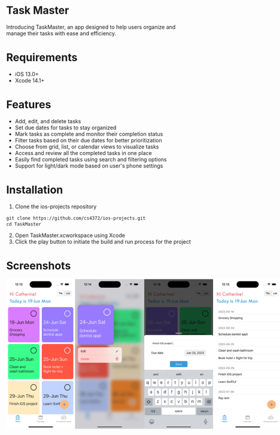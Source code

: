 # Task Master 

Introducing TaskMaster, an app designed to help users organize and manage their tasks with ease and efficiency. 

# Requirements
- iOS 13.0+
- Xcode 14.1+

# Features
- Add, edit, and delete tasks
- Set due dates for tasks to stay organized
- Mark tasks as complete and monitor their completion status
- Filter tasks based on their due dates for better prioritization
- Choose from grid, list, or calendar views to visualize tasks
- Access and review all the completed tasks in one place
- Easily find completed tasks using search and filtering options
- Support for light/dark mode based on user's phone settings

# Installation
1. Clone the ios-projects repository
```
git clone https://github.com/cs4372/ios-projects.git
cd TaskMaster
```
2. Open TaskMaster.xcworkspace using Xcode
3. Click the play button to initiate the build and run process for the project

# Screenshots

<div style="display: flex;">
  <img src="https://github.com/cs4372/ios-projects/blob/master/TaskMaster/Screenshots/TasksVC-tiles.png" height="400px"/>
  <img src="https://github.com/cs4372/ios-projects/blob/master/TaskMaster/Screenshots/TasksVC-context%20menu.png" height="400px"/>
  <img src="https://github.com/cs4372/ios-projects/blob/master/TaskMaster/Screenshots/AddTaskVC.png" height="400px"/>
  <img src="https://github.com/cs4372/ios-projects/blob/master/TaskMaster/Screenshots/TasksVC-list.png" height="400px"/>
  <img src="https://github.com/cs4372/ios-projects/blob/master/TaskMaster/Screenshots/TasksVC-list-swipe.png" height="400px"/>
  <img src="https://github.com/cs4372/ios-projects/blob/master/TaskMaster/Screenshots/CalendarView.png" height="400px"/>
  <img src="https://github.com/cs4372/ios-projects/blob/master/TaskMaster/Screenshots/CompletedTasksWithDeleteIcon.png" height="400px"/>
  <img src="https://github.com/cs4372/ios-projects/blob/master/TaskMaster/Screenshots/CompletedTasksVC-context-menu.png" height="400px"/>
  <img src="https://github.com/cs4372/ios-projects/blob/master/TaskMaster/Screenshots/CompletedTasksVC-Alert.png" height="400px"/>
  <img src="https://github.com/cs4372/ios-projects/blob/master/TaskMaster/Screenshots/empty-tasks.png" height="400px"/>
</div>
